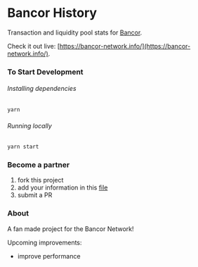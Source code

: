 # Bancor History

Transaction and liquidity pool stats for [Bancor](https://www.bancor.network/).

Check it out live: [https://bancor-network.info/](https://bancor-network.info/).

### To Start Development

###### Installing dependencies

```bash
yarn
```

###### Running locally

```bash
yarn start
```

### Become a partner

1. fork this project
2. add your information in this [file](/src/constants/dexes.js)
3. submit a PR

### About

A fan made project for the Bancor Network!

Upcoming improvements:

- improve performance
